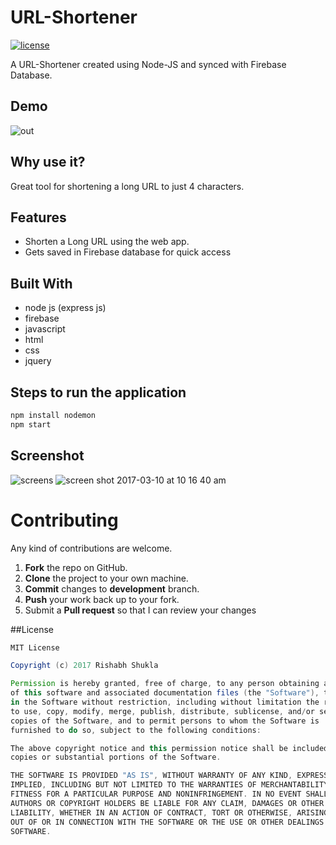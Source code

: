 # URL-Shortener

<a href="https://github.com/rishz/URL-Shortener/blob/master/LICENSE"><img src="https://img.shields.io/badge/License-MIT-red.svg" alt="license"/></a>

A URL-Shortener created using Node-JS and synced with Firebase Database.

## Demo

![out](https://cloud.githubusercontent.com/assets/20211622/23782082/be677c3e-0577-11e7-9851-4ceb3fda7367.gif)

## Why use it?

Great tool for shortening a long URL to just 4 characters.

## Features

- Shorten a Long URL using the web app.
- Gets saved in Firebase database for quick access

## Built With

- node js (express js)
- firebase
- javascript
- html
- css
- jquery

## Steps to run the application

```js
npm install nodemon
npm start
```

## Screenshot

![screens](https://cloud.githubusercontent.com/assets/20211622/23782143/106745a0-0578-11e7-96fb-eda680be53f4.png) ![screen shot 2017-03-10 at 10 16 40 am](https://cloud.githubusercontent.com/assets/20211622/23782539/325a4e16-057b-11e7-951a-641b63e1022d.png)

# Contributing

Any kind of contributions are welcome.

1. **Fork** the repo on GitHub.
2. **Clone** the project to your own machine.
3. **Commit** changes to **development** branch.
4. **Push** your work back up to your fork.
5. Submit a **Pull request** so that I can review your changes

##License

```Groovy
MIT License

Copyright (c) 2017 Rishabh Shukla

Permission is hereby granted, free of charge, to any person obtaining a copy
of this software and associated documentation files (the "Software"), to deal
in the Software without restriction, including without limitation the rights
to use, copy, modify, merge, publish, distribute, sublicense, and/or sell
copies of the Software, and to permit persons to whom the Software is
furnished to do so, subject to the following conditions:

The above copyright notice and this permission notice shall be included in all
copies or substantial portions of the Software.

THE SOFTWARE IS PROVIDED "AS IS", WITHOUT WARRANTY OF ANY KIND, EXPRESS OR
IMPLIED, INCLUDING BUT NOT LIMITED TO THE WARRANTIES OF MERCHANTABILITY,
FITNESS FOR A PARTICULAR PURPOSE AND NONINFRINGEMENT. IN NO EVENT SHALL THE
AUTHORS OR COPYRIGHT HOLDERS BE LIABLE FOR ANY CLAIM, DAMAGES OR OTHER
LIABILITY, WHETHER IN AN ACTION OF CONTRACT, TORT OR OTHERWISE, ARISING FROM,
OUT OF OR IN CONNECTION WITH THE SOFTWARE OR THE USE OR OTHER DEALINGS IN THE
SOFTWARE.
```
